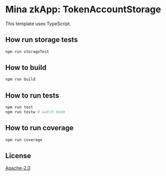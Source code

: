 # Mina zkApp: TokenAccountStorage

This template uses TypeScript.

## How run storage tests

```sh
npm run storageTest
```

## How to build

```sh
npm run build
```

## How to run tests

```sh
npm run test
npm run testw # watch mode
```

## How to run coverage

```sh
npm run coverage
```

## License

[Apache-2.0](LICENSE)
